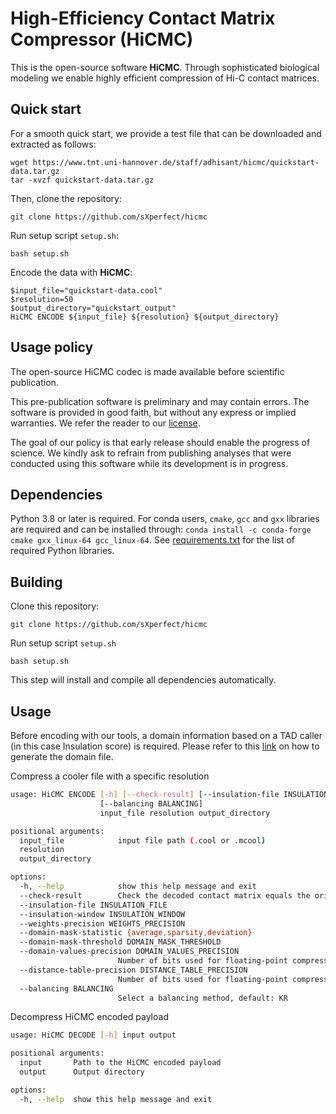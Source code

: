 # High-Efficiency Contact Matrix Compressor (HiCMC)

This is the open-source software **HiCMC**.
Through sophisticated biological modeling we enable highly efficient compression of Hi-C contact matrices.

## Quick start

For a smooth quick start, we provide a test file that can be downloaded and extracted as follows:

```shell
wget https://www.tnt.uni-hannover.de/staff/adhisant/hicmc/quickstart-data.tar.gz
tar -xvzf quickstart-data.tar.gz
```

Then, clone the repository:

```shell
git clone https://github.com/sXperfect/hicmc
```

Run setup script `setup.sh`:

```shell
bash setup.sh
```

Encode the data with **HiCMC**:

```shell
$input_file="quickstart-data.cool"
$resolution=50
$output_directory="quickstart_output"
HiCMC ENCODE ${input_file} ${resolution} ${output_directory}
```

## Usage policy

The open-source HiCMC codec is made available before scientific publication.

This pre-publication software is preliminary and may contain errors.
The software is provided in good faith, but without any express or implied warranties.
We refer the reader to our [license](LICENSE).

The goal of our policy is that early release should enable the progress of science.
We kindly ask to refrain from publishing analyses that were conducted using this software while its development is in progress.

## Dependencies

Python 3.8 or later is required.
For conda users, `cmake`, `gcc` and `gxx` libraries are required and can be installed through: `conda install -c conda-forge cmake gxx_linux-64 gcc_linux-64`.
See [requirements.txt](requirements.txt) for the list of required Python libraries.

## Building

Clone this repository:

    git clone https://github.com/sXperfect/hicmc

Run setup script `setup.sh`

    bash setup.sh

This step will install and compile all dependencies automatically.

## Usage

Before encoding with our tools, a domain information based on a TAD caller (in this case Insulation score) is required.
Please refer to this [link](https://cooltools.readthedocs.io/en/latest/notebooks/insulation_and_boundaries.html) on how to generate the domain file.

Compress a cooler file with a specific resolution
```bash
usage: HiCMC ENCODE [-h] [--check-result] [--insulation-file INSULATION_FILE] [--insulation-window INSULATION_WINDOW] [--weights-precision WEIGHTS_PRECISION] [--domain-mask-statistic {average,sparsity,deviation}] [--domain-mask-threshold DOMAIN_MASK_THRESHOLD] [--domain-values-precision DOMAIN_VALUES_PRECISION] [--distance-table-precision DISTANCE_TABLE_PRECISION]
                    [--balancing BALANCING]
                    input_file resolution output_directory

positional arguments:
  input_file            input file path (.cool or .mcool)
  resolution
  output_directory

options:
  -h, --help            show this help message and exit
  --check-result        Check the decoded contact matrix equals the original matrix
  --insulation-file INSULATION_FILE
  --insulation-window INSULATION_WINDOW
  --weights-precision WEIGHTS_PRECISION
  --domain-mask-statistic {average,sparsity,deviation}
  --domain-mask-threshold DOMAIN_MASK_THRESHOLD
  --domain-values-precision DOMAIN_VALUES_PRECISION
                        Number of bits used for floating-point compression
  --distance-table-precision DISTANCE_TABLE_PRECISION
                        Number of bits used for floating-point compression
  --balancing BALANCING
                        Select a balancing method, default: KR
```

Decompress HiCMC encoded payload
```bash
usage: HiCMC DECODE [-h] input output

positional arguments:
  input       Path to the HiCMC encoded payload
  output      Output directory

options:
  -h, --help  show this help message and exit
```
